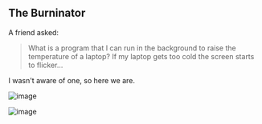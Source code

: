 ## The Burninator

A friend asked:

> What is a program that I can run in the background to raise the temperature of a laptop? If my laptop gets too cold the screen starts to flicker...

I wasn't aware of one, so here we are.

![image](https://user-images.githubusercontent.com/26268125/168411515-c3edb562-c494-4b55-b33b-6f7c43dffd42.png)

![image](https://user-images.githubusercontent.com/26268125/168411506-52322531-1f1d-4675-aef5-21f8563b3f1c.png)
